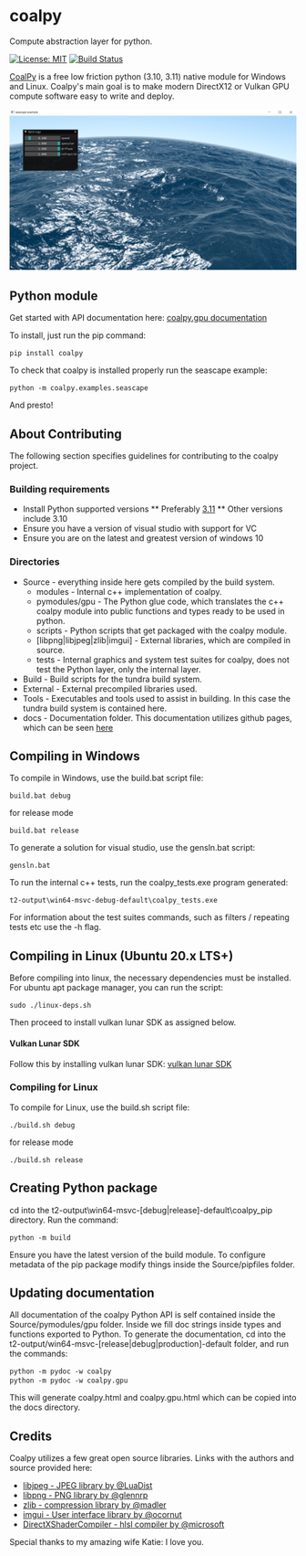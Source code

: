 # coalpy
Compute abstraction layer for python.

[![License: MIT](https://img.shields.io/badge/License-MIT-yellow.svg)](https://opensource.org/licenses/MIT)
[![Build Status](https://github.com/kecho/coalpy/actions/workflows/ci.yaml/badge.svg)](https://github.com/kecho/coalpy/actions/workflows/ci.yaml)

[CoalPy](https://coalpy.org) is a free low friction python (3.10, 3.11) native module for Windows and Linux. Coalpy's main goal is to make modern DirectX12 or Vulkan GPU compute software easy to write and deploy.

![seascape_example](docs/images/seascape.png?raw=true "Seascape shadertoy by Alexander Alekseev aka TDM - 2014.")

## Python module

Get started with API documentation here:
[coalpy.gpu documentation](https://coalpy.org/apidocs/0.51/coalpy.gpu.html)

To install, just run the pip command:

```
pip install coalpy
```

To check that coalpy is installed properly run the seascape example:

```
python -m coalpy.examples.seascape
```

And presto!

## About Contributing

The following section specifies guidelines for contributing to the coalpy project.

### Building requirements
* Install Python supported versions
    ** Preferably [3.11](https://www.python.org/downloads/release/python-3112/)
    ** Other versions include 3.10
* Ensure you have a version of visual studio with support for VC 
* Ensure you are on the latest and greatest version of windows 10

### Directories
* Source - everything inside here gets compiled by the build system.
    * modules - Internal c++ implementation of coalpy.
    * pymodules/gpu - The Python glue code, which translates the c++ coalpy module into public functions and types ready to be used in python.
    * scripts - Python scripts that get packaged with the coalpy module.
    * [libpng|libjpeg|zlib|imgui] - External libraries, which are compiled in source.
    * tests - Internal graphics and system test suites for coalpy, does not test the Python layer, only the internal layer.
* Build - Build scripts for the tundra build system.
* External - External precompiled libraries used.
* Tools - Executables and tools used to assist in building. In this case the tundra build system is contained here.
* docs - Documentation folder. This documentation utilizes github pages, which can be seen [here](https://kecho.github.io/coalpy/coalpy.gpu.html)

## Compiling in Windows

To compile in Windows, use the build.bat script file:

```
build.bat debug
```
for release mode
```
build.bat release
```

To generate a solution for visual studio, use the gensln.bat script: 

```
gensln.bat
```

To run the internal c++ tests, run the coalpy_tests.exe program generated:

```
t2-output\win64-msvc-debug-default\coalpy_tests.exe
```

For information about the test suites commands, such as filters / repeating tests etc use the -h flag.

## Compiling in Linux (Ubuntu 20.x LTS+)
Before compiling into linux, the necessary dependencies must be installed.
For ubuntu apt package manager, you can run the script:

```
sudo ./linux-deps.sh
```

Then proceed to install vulkan lunar SDK as assigned below.

#### Vulkan Lunar SDK
Follow this by installing vulkan lunar SDK:
[vulkan lunar SDK](https://vulkan.lunarg.com/doc/view/latest/linux/getting_started_ubuntu.html)


### Compiling for Linux

To compile for Linux, use the build.sh script file:

```
./build.sh debug
```
for release mode
```
./build.sh release
```

## Creating Python package

cd into the t2-output\win64-msvc-[debug|release]-default\coalpy_pip directory. Run the command:

```
python -m build
```

Ensure you have the latest version of the build module. To configure metadata of the pip package modify things inside the Source/pipfiles folder.

## Updating documentation

All documentation of the coalpy Python API is self contained inside the Source/pymodules/gpu folder. Inside we fill doc strings inside types and functions exported to Python.
To generate the documentation, cd into the t2-output/win64-msvc-[release|debug|production]-default folder, and run the commands:

```
python -m pydoc -w coalpy
python -m pydoc -w coalpy.gpu
```

This will generate coalpy.html and coalpy.gpu.html which can be copied into the docs directory.

## Credits

Coalpy utilizes a few great open source libraries. Links with the authors and source provided here:

* [libjpeg - JPEG library by @LuaDist](https://github.com/LuaDist/libjpeg/)
* [libpng - PNG library by @glennrp](https://github.com/glennrp/libpng)
* [zlib - compression library by @madler](https://github.com/madler/zlib)
* [imgui - User interface library by @ocornut](https://github.com/ocornut/imgui)
* [DirectXShaderCompiler - hlsl compiler by @microsoft](https://github.com/microsoft/DirectXShaderCompiler)


Special thanks to my amazing wife Katie: I love you.
